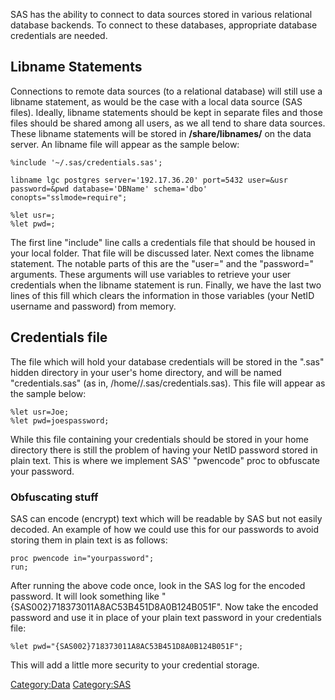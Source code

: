 SAS has the ability to connect to data sources stored in various
relational database backends. To connect to these databases, appropriate
database credentials are needed.

## Libname Statements

Connections to remote data sources (to a relational database) will still
use a libname statement, as would be the case with a local data source
(SAS files). Ideally, libname statements should be kept in separate
files and those files should be shared among all users, as we all tend
to share data sources. These libname statements will be stored in
**/share/libnames/** on the data server. An libname file will appear as
the sample below:

    %include '~/.sas/credentials.sas';

    libname lgc postgres server='192.17.36.20' port=5432 user=&usr
    password=&pwd database='DBName' schema='dbo'
    conopts="sslmode=require";

    %let usr=;
    %let pwd=;

The first line "include" line calls a credentials file that should be
housed in your local folder. That file will be discussed later. Next
comes the libname statement. The notable parts of this are the "user="
and the "password=" arguments. These arguments will use variables to
retrieve your user credentials when the libname statement is run.
Finally, we have the last two lines of this fill which clears the
information in those variables (your NetID username and password) from
memory.

## Credentials file

The file which will hold your database credentials will be stored in the
".sas" hidden directory in your user's home directory, and will be named
"credentials.sas" (as in, /home/<user>/.sas/credentials.sas). This file
will appear as the sample below:

    %let usr=Joe;
    %let pwd=joespassword;

While this file containing your credentials should be stored in your
home directory there is still the problem of having your NetID password
stored in plain text. This is where we implement SAS' "pwencode" proc to
obfuscate your password.

### Obfuscating stuff

SAS can encode (encrypt) text which will be readable by SAS but not
easily decoded. An example of how we could use this for our passwords to
avoid storing them in plain text is as follows:

    proc pwencode in="yourpassword";
    run;

After running the above code once, look in the SAS log for the encoded
password. It will look something like
"{SAS002}718373011A8AC53B451D8A0B124B051F". Now take the encoded
password and use it in place of your plain text password in your
credentials file:

    %let pwd="{SAS002}718373011A8AC53B451D8A0B124B051F";

This will add a little more security to your credential storage.

[Category:Data](Category:Data "wikilink")
[Category:SAS](Category:SAS "wikilink")